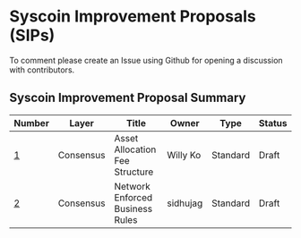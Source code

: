 # Syscoin Improvement Proposals (SIPs)

To comment please create an Issue using Github for opening a discussion with contributors.

## Syscoin Improvement Proposal Summary
Number | Layer | Title | Owner | Type | Status
--- | --- | --- | --- | --- | ---
[1](sip-0001.mediawiki) | Consensus | Asset Allocation Fee Structure | Willy Ko | Standard | Draft
[2](sip-0002.mediawiki) | Consensus | Network Enforced Business Rules | sidhujag | Standard | Draft
